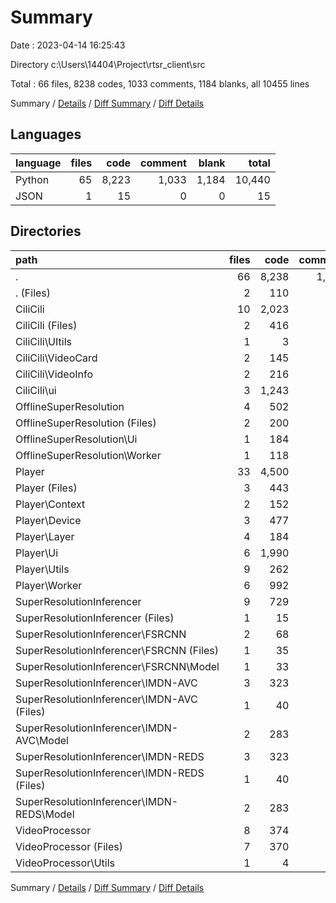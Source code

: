 # Summary

Date : 2023-04-14 16:25:43

Directory c:\\Users\\14404\\Project\\rtsr_client\\src

Total : 66 files,  8238 codes, 1033 comments, 1184 blanks, all 10455 lines

Summary / [Details](details.md) / [Diff Summary](diff.md) / [Diff Details](diff-details.md)

## Languages
| language | files | code | comment | blank | total |
| :--- | ---: | ---: | ---: | ---: | ---: |
| Python | 65 | 8,223 | 1,033 | 1,184 | 10,440 |
| JSON | 1 | 15 | 0 | 0 | 15 |

## Directories
| path | files | code | comment | blank | total |
| :--- | ---: | ---: | ---: | ---: | ---: |
| . | 66 | 8,238 | 1,033 | 1,184 | 10,455 |
| . (Files) | 2 | 110 | 25 | 39 | 174 |
| CiliCili | 10 | 2,023 | 214 | 187 | 2,424 |
| CiliCili (Files) | 2 | 416 | 45 | 83 | 544 |
| CiliCili\\UItils | 1 | 3 | 0 | 4 | 7 |
| CiliCili\\VideoCard | 2 | 145 | 92 | 34 | 271 |
| CiliCili\\VideoInfo | 2 | 216 | 56 | 39 | 311 |
| CiliCili\\ui | 3 | 1,243 | 21 | 27 | 1,291 |
| OfflineSuperResolution | 4 | 502 | 29 | 65 | 596 |
| OfflineSuperResolution (Files) | 2 | 200 | 13 | 37 | 250 |
| OfflineSuperResolution\\Ui | 1 | 184 | 7 | 8 | 199 |
| OfflineSuperResolution\\Worker | 1 | 118 | 9 | 20 | 147 |
| Player | 33 | 4,500 | 652 | 631 | 5,783 |
| Player (Files) | 3 | 443 | 87 | 111 | 641 |
| Player\\Context | 2 | 152 | 3 | 18 | 173 |
| Player\\Device | 3 | 477 | 308 | 130 | 915 |
| Player\\Layer | 4 | 184 | 32 | 56 | 272 |
| Player\\Ui | 6 | 1,990 | 46 | 55 | 2,091 |
| Player\\Utils | 9 | 262 | 33 | 62 | 357 |
| Player\\Worker | 6 | 992 | 143 | 199 | 1,334 |
| SuperResolutionInferencer | 9 | 729 | 50 | 185 | 964 |
| SuperResolutionInferencer (Files) | 1 | 15 | 0 | 0 | 15 |
| SuperResolutionInferencer\\FSRCNN | 2 | 68 | 12 | 17 | 97 |
| SuperResolutionInferencer\\FSRCNN (Files) | 1 | 35 | 12 | 12 | 59 |
| SuperResolutionInferencer\\FSRCNN\\Model | 1 | 33 | 0 | 5 | 38 |
| SuperResolutionInferencer\\IMDN-AVC | 3 | 323 | 19 | 84 | 426 |
| SuperResolutionInferencer\\IMDN-AVC (Files) | 1 | 40 | 14 | 11 | 65 |
| SuperResolutionInferencer\\IMDN-AVC\\Model | 2 | 283 | 5 | 73 | 361 |
| SuperResolutionInferencer\\IMDN-REDS | 3 | 323 | 19 | 84 | 426 |
| SuperResolutionInferencer\\IMDN-REDS (Files) | 1 | 40 | 14 | 11 | 65 |
| SuperResolutionInferencer\\IMDN-REDS\\Model | 2 | 283 | 5 | 73 | 361 |
| VideoProcessor | 8 | 374 | 63 | 77 | 514 |
| VideoProcessor (Files) | 7 | 370 | 62 | 76 | 508 |
| VideoProcessor\\Utils | 1 | 4 | 1 | 1 | 6 |

Summary / [Details](details.md) / [Diff Summary](diff.md) / [Diff Details](diff-details.md)
